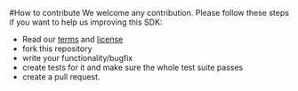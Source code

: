 #How to contribute
We welcome any contribution. Please follow these steps if you want to help us improving this SDK:
- Read our [terms](TERMS.md) and [license](LICENSE.md)
- fork this repository
- write your functionality/bugfix
- create tests for it and make sure the whole test suite passes
- create a pull request. 
